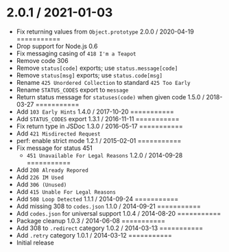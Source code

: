 2.0.1 / 2021-01-03
===========
  * Fix returning values from `Object.prototype`
2.0.0 / 2020-04-19
===========
  * Drop support for Node.js 0.6
  * Fix messaging casing of `418 I'm a Teapot`
  * Remove code 306
  * Remove `status[code]` exports; use `status.message[code]`
  * Remove `status[msg]` exports; use `status.code[msg]`
  * Rename `425 Unordered Collection` to standard `425 Too Early`
  * Rename `STATUS_CODES` export to `message`
  * Return status message for `statuses(code)` when given code
1.5.0 / 2018-03-27
===========
  * Add `103 Early Hints`
1.4.0 / 2017-10-20
===========
  * Add `STATUS_CODES` export
1.3.1 / 2016-11-11
===========
  * Fix return type in JSDoc
1.3.0 / 2016-05-17
===========
  * Add `421 Misdirected Request`
  * perf: enable strict mode
1.2.1 / 2015-02-01
===========
  * Fix message for status 451
    - `451 Unavailable For Legal Reasons`
1.2.0 / 2014-09-28
===========
  * Add `208 Already Repored`
  * Add `226 IM Used`
  * Add `306 (Unused)`
  * Add `415 Unable For Legal Reasons`
  * Add `508 Loop Detected`
1.1.1 / 2014-09-24
===========
  * Add missing 308 to `codes.json`
1.1.0 / 2014-09-21
===========
  * Add `codes.json` for universal support
1.0.4 / 2014-08-20
===========
  * Package cleanup
1.0.3 / 2014-06-08
===========
  * Add 308 to `.redirect` category
1.0.2 / 2014-03-13
===========
  * Add `.retry` category
1.0.1 / 2014-03-12
===========
  * Initial release
